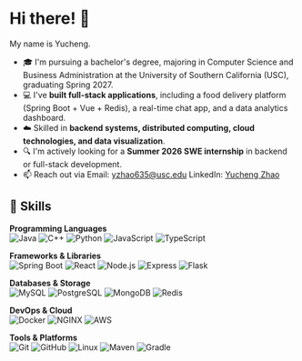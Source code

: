 # Hi there! 👋
My name is Yucheng.

- 🎓 I'm pursuing a bachelor's degree, majoring in Computer Science and Business Administration at the University of Southern California (USC), graduating Spring 2027.  
- 💻 I've **built full-stack applications**, including a food delivery platform (Spring Boot + Vue + Redis), a real-time chat app, and a data analytics dashboard.  
- ☁️ Skilled in **backend systems, distributed computing, cloud technologies, and data visualization**.  
- 🔍 I'm actively looking for a **Summer 2026 SWE internship** in backend or full-stack development.  
- 📫 Reach out via Email: yzhao635@usc.edu    LinkedIn: [Yucheng Zhao](https://www.linkedin.com/in/yucheng-zhao-387638253/)  

## 🔧 Skills

**Programming Languages**  
![Java](https://img.shields.io/badge/Java-007396?logo=java&logoColor=white&style=flat-square)
![C++](https://img.shields.io/badge/C++-00599C?logo=cplusplus&logoColor=white&style=flat-square)
![Python](https://img.shields.io/badge/Python-3776AB?logo=python&logoColor=white&style=flat-square)
![JavaScript](https://img.shields.io/badge/JavaScript-F7DF1E?logo=javascript&logoColor=black&style=flat-square)
![TypeScript](https://img.shields.io/badge/TypeScript-3178C6?logo=typescript&logoColor=white&style=flat-square)

**Frameworks & Libraries**  
![Spring Boot](https://img.shields.io/badge/Spring%20Boot-6DB33F?logo=springboot&logoColor=white&style=flat-square)
![React](https://img.shields.io/badge/React-61DAFB?logo=react&logoColor=black&style=flat-square)
![Node.js](https://img.shields.io/badge/Node.js-339933?logo=node.js&logoColor=white&style=flat-square)
![Express](https://img.shields.io/badge/Express-000000?logo=express&logoColor=white&style=flat-square)
![Flask](https://img.shields.io/badge/Flask-000000?logo=flask&logoColor=white&style=flat-square)

**Databases & Storage**  
![MySQL](https://img.shields.io/badge/MySQL-4479A1?logo=mysql&logoColor=white&style=flat-square)
![PostgreSQL](https://img.shields.io/badge/PostgreSQL-336791?logo=postgresql&logoColor=white&style=flat-square)
![MongoDB](https://img.shields.io/badge/MongoDB-47A248?logo=mongodb&logoColor=white&style=flat-square)
![Redis](https://img.shields.io/badge/Redis-DC382D?logo=redis&logoColor=white&style=flat-square)

**DevOps & Cloud**  
![Docker](https://img.shields.io/badge/Docker-2496ED?logo=docker&logoColor=white&style=flat-square)
![NGINX](https://img.shields.io/badge/NGINX-009639?logo=nginx&logoColor=white&style=flat-square)
![AWS](https://img.shields.io/badge/AWS-232F3E?logo=amazonaws&logoColor=white&style=flat-square)

**Tools & Platforms**  
![Git](https://img.shields.io/badge/Git-F05032?logo=git&logoColor=white&style=flat-square)
![GitHub](https://img.shields.io/badge/GitHub-181717?logo=github&logoColor=white&style=flat-square)
![Linux](https://img.shields.io/badge/Linux-FCC624?logo=linux&logoColor=black&style=flat-square)
![Maven](https://img.shields.io/badge/Maven-C71A36?logo=apachemaven&logoColor=white&style=flat-square)
![Gradle](https://img.shields.io/badge/Gradle-02303A?logo=gradle&logoColor=white&style=flat-square)


